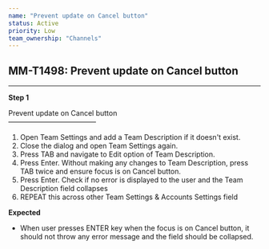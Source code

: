 ```yaml
---
name: "Prevent update on Cancel button"
status: Active
priority: Low
team_ownership: "Channels"
---
```


## MM-T1498: Prevent update on Cancel button

---

**Step 1**

Prevent update on Cancel button\
–––––––––––––––––––––––––

1. Open Team Settings and add a Team Description if it doesn't exist.
2. Close the dialog and open Team Settings again.
3. Press TAB and navigate to Edit option of Team Description.
4. Press Enter. Without making any changes to Team Description, press TAB twice and ensure focus is on Cancel button.
5. Press Enter. Check if no error is displayed to the user and the Team Description field collapses
6. REPEAT this across other Team Settings & Accounts Settings field

**Expected**

- When user presses ENTER key when the focus is on Cancel button, it should not throw any error message and the field should be collapsed.
